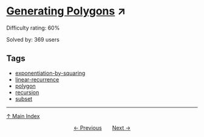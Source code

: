 # [Generating Polygons](https://projecteuler.net/problem=382) ↗️

Difficulty rating: 60%

Solved by: 369 users
## Tags

- [exponentiation-by-squaring](../tags/exponentiation-by-squaring.md)
- [linear-recurrence](../tags/linear-recurrence.md)
- [polygon](../tags/polygon.md)
- [recursion](../tags/recursion.md)
- [subset](../tags/subset.md)



---

[↑ Main Index](../README.md)


<div align=center><a href='381.md'>← Previous</a> &nbsp;&nbsp; &nbsp;&nbsp;  <a href='383.md'>Next →</a></div>
